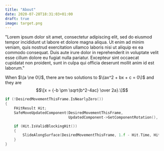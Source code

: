 ```yaml
---
title: "About"
date: 2020-07-28T18:31:03+01:00
draft: true
image: target.png
---
```

"Lorem ipsum dolor sit amet, consectetur adipiscing elit, sed do eiusmod tempor incididunt ut labore et dolore magna aliqua. Ut enim ad minim veniam, quis nostrud exercitation ullamco laboris nisi ut aliquip ex ea commodo consequat. Duis aute irure dolor in reprehenderit in voluptate velit esse cillum dolore eu fugiat nulla pariatur. Excepteur sint occaecat cupidatat non proident, sunt in culpa qui officia deserunt mollit anim id est laborum."

When $\(a \ne 0\)$, there are two solutions to $\(ax^2 + bx + c = 0\)$ and they are $$\[x = {-b \pm \sqrt{b^2-4ac} \over 2a}.\]$$


```c++ {linenos=true}
if (!DesiredMovementThisFrame.IsNearlyZero())
{
    FHitResult Hit;
    SafeMoveUpdatedComponent(DesiredMovementThisFrame, 
                             UpdatedComponent->GetComponentRotation(), true, Hit);

    if (Hit.IsValidBlockingHit())
    {
        SlideAlongSurface(DesiredMovementThisFrame, 1.f - Hit.Time, Hit.Normal, Hit);
    }
}
```